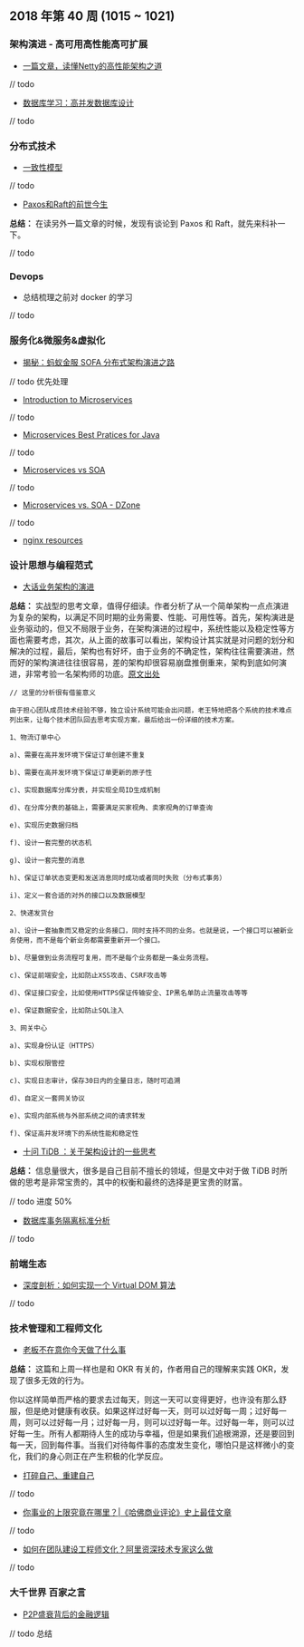 
## 2018 年第 40 周 (1015 ~ 1021)

### 架构演进 - 高可用高性能高可扩展

- [一篇文章，读懂Netty的高性能架构之道](https://mp.weixin.qq.com/s/H9oFI1jXGVP_Zk0U53M4VA)

// todo

- [数据库学习：高并发数据库设计](https://mp.weixin.qq.com/s/dqB9tAeLV6fz8vIdE3OWxA)

// todo

### 分布式技术

- [一致性模型](https://www.jianshu.com/p/3673e612cce2?from=singlemessage&isappinstalled=0)

// todo

- [Paxos和Raft的前世今生](https://mp.weixin.qq.com/s/OXE7prU9cMuZG8kFydPm9A)

**总结：** 在读另外一篇文章的时候，发现有谈论到 Paxos 和 Raft，就先来科补一下。

// todo

### Devops

- 总结梳理之前对 docker 的学习

// todo

### 服务化&微服务&虚拟化

- [揭秘：蚂蚁金服 SOFA 分布式架构演进之路](https://mp.weixin.qq.com/s/gTZzIDJNOVAz6JbSiAzuvQ)

// todo 优先处理

- [Introduction to Microservices](https://www.nginx.com/blog/introduction-to-microservices/)

// todo

- [Microservices Best Pratices for Java](https://www.redbooks.ibm.com/redbooks/pdfs/sg248357.pdf)

// todo

- [Microservices vs SOA](https://www.oreilly.com/programming/free/files/microservices-vs-service-oriented-architecture.pdf)

// todo

- [Microservices vs. SOA - DZone](https://dzone.com/articles/microservices-vs-soa-2)

// todo

- [nginx resources](https://www.nginx.com/resources/library/)

### 设计思想与编程范式

- [大话业务架构的演进](https://mp.weixin.qq.com/s/fxutc2cZ2BqMEvOv3joHaA)

**总结：** 实战型的思考文章，值得仔细读。作者分析了从一个简单架构一点点演进为复杂的架构，以满足不同时期的业务需要、性能、可用性等。首先，架构演进是业务驱动的，但又不局限于业务，在架构演进的过程中，系统性能以及稳定性等方面也需要考虑，其次，从上面的故事可以看出，架构设计其实就是对问题的划分和解决的过程，最后，架构也有好坏，由于业务的不确定性，架构往往需要演进，然而好的架构演进往往很容易，差的架构却很容易崩盘推倒重来，架构到底如何演进，非常考验一名架构师的功底。[原文出处](https://www.jianshu.com/u/4850c615df9d)

```
// 这里的分析很有借鉴意义

由于担心团队成员技术经验不够，独立设计系统可能会出问题，老王特地把各个系统的技术难点列出来，让每个技术团队回去思考实现方案，最后给出一份详细的技术方案。

1、物流订单中心

a)、需要在高并发环境下保证订单创建不重复

b)、需要在高并发环境下保证订单更新的原子性

c)、实现数据库分库分表，并实现全局ID生成机制

d)、在分库分表的基础上，需要满足买家视角、卖家视角的订单查询

e)、实现历史数据归档

f)、设计一套完整的状态机

g)、设计一套完整的消息

h)、保证订单状态变更和发送消息同时成功或者同时失败（分布式事务）

i)、定义一套合适的对外的接口以及数据模型

2、快递发货台

a)、设计一套抽象而又稳定的业务接口，同时支持不同的业务。也就是说，一个接口可以被新业务使用，而不是每个新业务都需要重新开一个接口。

b)、尽量做到业务流程可复用，而不是每个业务都是一条业务流程。

c)、保证前端安全，比如防止XSS攻击、CSRF攻击等

d)、保证接口安全，比如使用HTTPS保证传输安全、IP黑名单防止流量攻击等等

e)、保证数据安全，比如防止SQL注入

3、网关中心

a)、实现身份认证（HTTPS）

b)、实现权限管控

c)、实现日志审计，保存30日内的全量日志，随时可追溯

d)、自定义一套网关协议

e)、实现内部系统与外部系统之间的请求转发

f)、保证高并发环境下的系统性能和稳定性
```

- [十问 TiDB ：关于架构设计的一些思考](https://mp.weixin.qq.com/s/m2_Mf0-x_KpPHbnOawyy2A)

**总结：** 信息量很大，很多是自己目前不擅长的领域，但是文中对于做 TiDB 时所做的思考是非常宝贵的，其中的权衡和最终的选择是更宝贵的财富。

// todo 进度 50%

- [数据库事务隔离标准分析](https://mp.weixin.qq.com/s/kZRARy099VANRfJv21-G9Q)

// todo

### 前端生态

- [深度剖析：如何实现一个 Virtual DOM 算法](https://github.com/livoras/blog/issues/13)

// todo

### 技术管理和工程师文化

- [老板不在意你今天做了什么事](https://mp.weixin.qq.com/s/EP9orT00Y_3rtqAfXFhdsg)

**总结：** 这篇和上周一样也是和 OKR 有关的，作者用自己的理解来实践 OKR，发现了很多无效的行为。

你以这样简单而严格的要求去过每天，则这一天可以变得更好，也许没有那么舒服，但是绝对健康有收获。如果这样过好每一天，则可以过好每一周；过好每一周，则可以过好每一月；过好每一月，则可以过好每一年。过好每一年，则可以过好每一生。所有人都期待人生的成功与幸福，但是如果我们追根溯源，还是要回到每一天，回到每件事。当我们对待每件事的态度发生变化，哪怕只是这样微小的变化，我们的身心则正在产生积极的化学反应。

- [打碎自己、重建自己](https://mp.weixin.qq.com/s/a4Igv5sF98H4KoU_yhHS8Q)

// todo

- [你事业的上限究竟在哪里？|《哈佛商业评论》史上最佳文章](https://mp.weixin.qq.com/s/b7XDs82tNbCHxGmovbXc3w)

// todo

- [如何在团队建设工程师文化？阿里资深技术专家这么做](https://mp.weixin.qq.com/s/nqtb2rxZwLf6ISebujnDfQ)

// todo

### 大千世界 百家之言

- [P2P盛衰背后的金融逻辑](https://mp.weixin.qq.com/s/zK6V53W_ix2x_9CuU-oOqg)

// todo 总结
